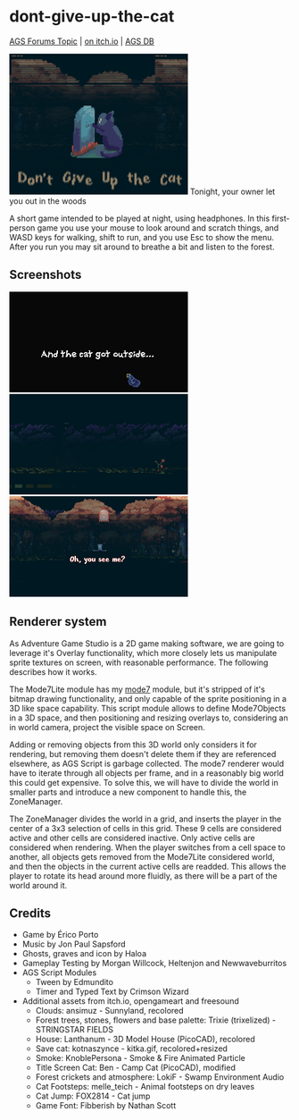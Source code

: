 # dont-give-up-the-cat

[AGS Forums Topic](https://www.adventuregamestudio.co.uk/forums/completed-game-announcements/don-t-give-up-the-cat/) | [on itch.io](https://eri0o.itch.io/dont-give-up-the-cat) | [AGS DB](https://www.adventuregamestudio.co.uk/site/games/game/2643-don-t-give-up-the-cat/)

<img src="images/dgutc_cover.gif" width="320">
Tonight, your owner let you out in the woods

A short game intended to be played at night, using headphones. In this first-person game you use your mouse to look around and scratch things, and WASD keys for walking, shift to run, and you use Esc to show the menu. After you run you may sit around to breathe a bit and listen to the forest. 

## Screenshots

<img src="images/screenshot_00.png" width="320"> <img src="images/screenshot_01.png" width="320"> <img src="images/screenshot_02.png" width="320">

## Renderer system

As Adventure Game Studio is a 2D game making software, we are going to leverage it's Overlay functionality, which more closely lets us manipulate sprite textures on screen, with reasonable performance. The following describes how it works.

The Mode7Lite module has my [mode7](https://github.com/ericoporto/mode7) module, but it's stripped of it's bitmap drawing functionality, and only capable of the sprite positioning in a 3D like space capability. This script module allows to define Mode7Objects in a 3D space, and then positioning and resizing overlays to, considering an in world camera, project the visible space on Screen.

Adding or removing objects from this 3D world only considers it for rendering, but removing them doesn't delete them if they are referenced elsewhere, as AGS Script is garbage collected. The mode7 renderer would have to iterate through all objects per frame, and in a reasonably big world this could get expensive. To solve this, we will have to divide the world in smaller parts and introduce a new component to handle this, the ZoneManager.

The ZoneManager divides the world in a grid, and inserts the player in the center of a 3x3 selection of cells in this grid. These 9 cells are considered active and other cells are considered inactive. Only active cells are considered when rendering. When the player switches from a cell space to another, all objects gets removed from the Mode7Lite considered world, and then the objects in the current active cells are readded. This allows the player to rotate its head around more fluidly, as there will be a part of the world around it.


## Credits

- Game by Érico Porto
- Music by Jon Paul Sapsford
- Ghosts, graves and icon by Haloa
- Gameplay Testing by Morgan Willcock, Heltenjon and Newwaveburritos
- AGS ​Script Modules
  - Tween by ​Edmundito
  - ​​Timer and Typed Text by  ​Crimson Wizard
- Additional assets from itch.io, opengameart and freesound
  - Clouds: ansimuz - Sunnyland,  recolored
  - Forest trees, stones, flowers and base palette: Trixie (trixelized) - STRINGSTAR FIELDS
  - House: Lanthanum - 3D Model House (PicoCAD),  recolored
  - Save cat: kotnaszynce - kitka.gif,  recolored+resized
  - Smoke: KnoblePersona - Smoke & Fire Animated Particle
  - Title Screen Cat: Ben - Camp Cat (PicoCAD), modified
  - Forest crickets and atmosphere: LokiF - Swamp Environment Audio
  - Cat Footsteps: melle_teich - Animal footsteps on dry leaves
  - Cat Jump: FOX2814 - Cat jump
  - Game Font: Fibberish by  Nathan Scott
